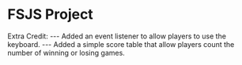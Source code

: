 # FSJS Project 

Extra Credit: 
--- Added an event listener to allow players to use the        keyboard.
--- Added a simple score table that allow players count        the number of winning or losing games.
